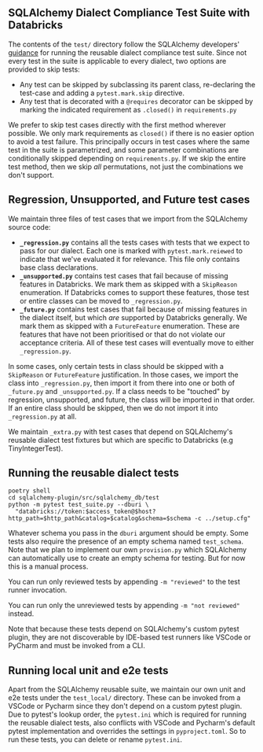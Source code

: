 ## SQLAlchemy Dialect Compliance Test Suite with Databricks

The contents of the `test/` directory follow the SQLAlchemy developers' [guidance] for running the reusable dialect compliance test suite. Since not every test in the suite is applicable to every dialect, two options are provided to skip tests:

- Any test can be skipped by subclassing its parent class, re-declaring the test-case and adding a `pytest.mark.skip` directive.
- Any test that is decorated with a `@requires` decorator can be skipped by marking the indicated requirement as `.closed()` in `requirements.py`

We prefer to skip test cases directly with the first method wherever possible. We only mark requirements as `closed()` if there is no easier option to avoid a test failure. This principally occurs in test cases where the same test in the suite is parametrized, and some parameter combinations are conditionally skipped depending on `requirements.py`. If we skip the entire test method, then we skip _all_ permutations, not just the combinations we don't support. 

## Regression, Unsupported, and Future test cases

We maintain three files of test cases that we import from the SQLAlchemy source code:

* **`_regression.py`** contains all the tests cases with tests that we expect to pass for our dialect. Each one is marked with `pytest.mark.reiewed` to indicate that we've evaluated it for relevance. This file only contains base class declarations.
* **`_unsupported.py`** contains test cases that fail because of missing features in Databricks. We mark them as skipped with a `SkipReason` enumeration. If Databricks comes to support these features, those test or entire classes can be moved to `_regression.py`.
* **`_future.py`** contains test cases that fail because of missing features in the dialect itself, but which _are_ supported by Databricks generally. We mark them as skipped with a `FutureFeature` enumeration. These are features that have not been prioritised or that do not violate our acceptance criteria. All of these test cases will eventually move to either `_regression.py`.

In some cases, only certain tests in class should be skipped with a `SkipReason` or `FutureFeature` justification. In those cases, we import the class into `_regression.py`, then import it from there into one or both of `_future.py` and `_unsupported.py`. If a class needs to be "touched" by regression, unsupported, and future, the class will be imported in that order. If an entire class should be skipped, then we do not import it into `_regression.py` at all.

We maintain `_extra.py` with test cases that depend on SQLAlchemy's reusable dialect test fixtures but which are specific to Databricks (e.g TinyIntegerTest).

## Running the reusable dialect tests

```
poetry shell
cd sqlalchemy-plugin/src/sqlalchemy_db/test
python -m pytest test_suite.py --dburi \
  "databricks://token:$access_token@$host?http_path=$http_path&catalog=$catalog&schema=$schema -c ../setup.cfg" 
```

Whatever schema you pass in the `dburi` argument should be empty. Some tests also require the presence of an empty schema named `test_schema`. Note that we plan to implement our own `provision.py` which SQLAlchemy can automatically use to create an empty schema for testing. But for now this is a manual process.

You can run only reviewed tests by appending `-m "reviewed"` to the test runner invocation.

You can run only the unreviewed tests by appending `-m "not reviewed"` instead.

Note that because these tests depend on SQLAlchemy's custom pytest plugin, they are not discoverable by IDE-based test runners like VSCode or PyCharm and must be invoked from a CLI.

## Running local unit and e2e tests

Apart from the SQLAlchemy reusable suite, we maintain our own unit and e2e tests under the `test_local/` directory. These can be invoked from a VSCode or Pycharm since they don't depend on a custom pytest plugin. Due to pytest's lookup order, the `pytest.ini` which is required for running the reusable dialect tests, also conflicts with VSCode and Pycharm's default pytest implementation and overrides the settings in `pyproject.toml`. So to run these tests, you can delete or rename `pytest.ini`.


[guidance]: "https://github.com/sqlalchemy/sqlalchemy/blob/rel_2_0_22/README.dialects.rst"